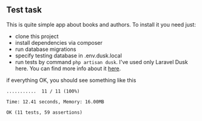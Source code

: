 ## Test task

This is quite simple app about books and authors.
To install it you need just:
- clone this project
- install dependencies via composer
- run database migrations
- specify testing database in .env.dusk.local
- run tests by command 
`php artisan dusk`.
I've used only Laravel Dusk here.
You can find more info about it [here](https://laravel.com/docs/5.4/dusk). 

if everything OK, you should see something like this
 
```
...........  11 / 11 (100%)

Time: 12.41 seconds, Memory: 16.00MB

OK (11 tests, 59 assertions)
````
